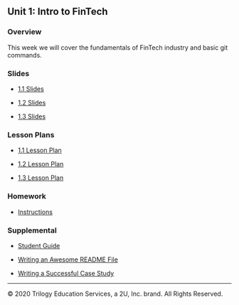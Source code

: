 ## Unit 1: Intro to FinTech

### Overview

This week we will cover the fundamentals of FinTech industry and basic git commands.

### Slides

* [1.1 Slides](https://docs.google.com/presentation/d/18MPjh4W831eBO_Ck9z6J38VO-BhrQZVDpJLK-hlYM8k/edit?usp=sharing)

* [1.2 Slides](https://docs.google.com/presentation/d/1_7OIXTJY_Yli-E9KO7n4ZlGcylu9IMEsvJuFkhYivpc/edit?usp=sharing)

* [1.3 Slides](https://docs.google.com/presentation/d/1P0c6TeZQV_mDRgDVZEYZbu2p-kiGbe7lpO4bElLYTxk/edit?usp=sharing)

### Lesson Plans

* [1.1 Lesson Plan](1/LessonPlan.md)

* [1.2 Lesson Plan](2/LessonPlan.md)

* [1.3 Lesson Plan](3/LessonPlan.md)

### Homework

* [Instructions](../../02-Homework/01-FinTech/Instructions/README.md)

### Supplemental

* [Student Guide](Supplemental/StudentGuide.md)

* [Writing an Awesome README File](Supplemental/Awesome_README_Guide.md)

* [Writing a Successful Case Study](Supplemental/Case_Study_Guide.md)

---

© 2020 Trilogy Education Services, a 2U, Inc. brand. All Rights Reserved.
